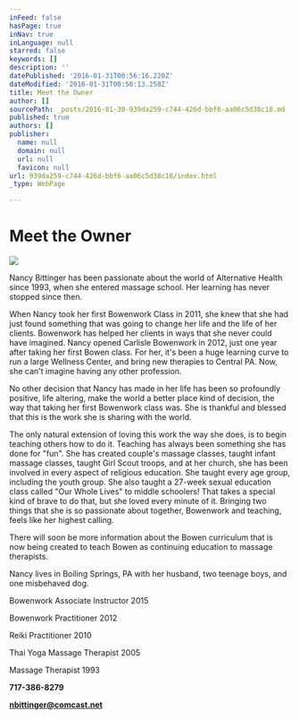 ```yaml
---
inFeed: false
hasPage: true
inNav: true
inLanguage: null
starred: false
keywords: []
description: ''
datePublished: '2016-01-31T00:56:16.220Z'
dateModified: '2016-01-31T00:56:13.258Z'
title: Meet the Owner
author: []
sourcePath: _posts/2016-01-30-939da259-c744-426d-bbf6-aa06c5d38c18.md
published: true
authors: []
publisher:
  name: null
  domain: null
  url: null
  favicon: null
url: 939da259-c744-426d-bbf6-aa06c5d38c18/index.html
_type: WebPage

---
```

# Meet the Owner
![](https://the-grid-user-content.s3-us-west-2.amazonaws.com/af43edc0-b762-46f9-abab-4a8f2a3db619.jpg)

Nancy
Bittinger has been passionate about the world of Alternative Health since 1993,
when she entered massage school. Her learning has never stopped since then. 

When Nancy took her first
Bowenwork Class in 2011, she knew that she had just found something that was
going to change her life and the life of her clients. Bowenwork has helped her
clients in ways that she never could have imagined. Nancy opened Carlisle
Bowenwork in 2012, just one year after taking her first Bowen class. For her,
it's been a huge learning curve to run a large Wellness Center, and bring new therapies
to Central PA. Now, she can't imagine having any other profession. 

No other decision that Nancy
has made in her life has been so profoundly positive, life altering, make the
world a better place kind of decision, the way that taking her first Bowenwork
class was. She is thankful and blessed that this is the work she is sharing
with the world.

The only natural
extension of loving this work the way she does, is to begin teaching others how
to do it. Teaching has always been something she has done for "fun". She has created
couple's massage classes, taught infant massage classes, taught Girl Scout
troops, and at her church, she has been involved in every aspect of religious
education. She taught every age group, including the youth group. She also
taught a 27-week sexual education class called "Our Whole Lives" to middle
schoolers! That takes a special kind of brave to do that, but she loved every
minute of it. Bringing two things that she is so passionate about together,
Bowenwork and teaching, feels like her highest calling.

There will soon be more
information about the Bowen curriculum that is now being created to teach Bowen
as continuing education to massage therapists. 

Nancy lives in Boiling Springs,
PA with her husband, two teenage boys, and one misbehaved dog.

Bowenwork Associate
Instructor 2015

Bowenwork Practitioner 2012

Reiki Practitioner 2010

Thai Yoga Massage Therapist 2005

Massage Therapist 1993

**717-386-8279**

**nbittinger@comcast.net**